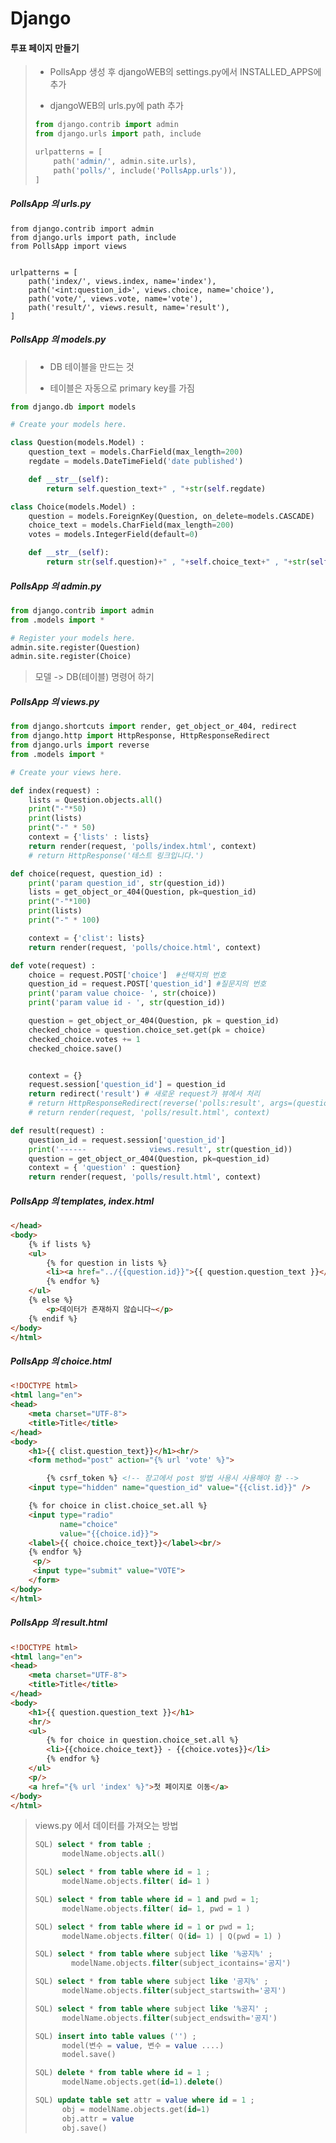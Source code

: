 # Django



#### 투표 페이지 만들기

> * PollsApp 생성 후 djangoWEB의 settings.py에서 INSTALLED_APPS에 추가
>
> * djangoWEB의 urls.py에 path 추가
>
> ```python
> from django.contrib import admin
> from django.urls import path, include
> 
> urlpatterns = [
>     path('admin/', admin.site.urls),
>     path('polls/', include('PollsApp.urls')),
> ]
> ```



##### PollsApp 의 urls.py

```django
from django.contrib import admin
from django.urls import path, include
from PollsApp import views


urlpatterns = [
    path('index/', views.index, name='index'),
    path('<int:question_id>', views.choice, name='choice'),
    path('vote/', views.vote, name='vote'),
    path('result/', views.result, name='result'),
]
```



##### PollsApp 의 models.py

> * DB 테이블을 만드는 것
>
> * 테이블은 자동으로 primary key를 가짐

```python
from django.db import models

# Create your models here.

class Question(models.Model) :
    question_text = models.CharField(max_length=200)
    regdate = models.DateTimeField('date published')

    def __str__(self):
        return self.question_text+" , "+str(self.regdate)

class Choice(models.Model) :
    question = models.ForeignKey(Question, on_delete=models.CASCADE)
    choice_text = models.CharField(max_length=200)
    votes = models.IntegerField(default=0)

    def __str__(self):
        return str(self.question)+" , "+self.choice_text+" , "+str(self.votes)
```



##### PollsApp 의 admin.py

```python
from django.contrib import admin
from .models import *

# Register your models here.
admin.site.register(Question)
admin.site.register(Choice)
```

> 모델 -> DB(테이블) 명령어 하기



##### PollsApp 의 views.py

```python
from django.shortcuts import render, get_object_or_404, redirect
from django.http import HttpResponse, HttpResponseRedirect
from django.urls import reverse
from .models import *

# Create your views here.

def index(request) :
    lists = Question.objects.all()
    print("-"*50)
    print(lists)
    print("-" * 50)
    context = {'lists' : lists}
    return render(request, 'polls/index.html', context)
    # return HttpResponse('테스트 링크입니다.')

def choice(request, question_id) :
    print('param question_id', str(question_id))
    lists = get_object_or_404(Question, pk=question_id)
    print("-"*100)
    print(lists)
    print("-" * 100)

    context = {'clist': lists}
    return render(request, 'polls/choice.html', context)

def vote(request) :
    choice = request.POST['choice']  #선택지의 번호
    question_id = request.POST['question_id'] #질문지의 번호
    print('param value choice- ', str(choice))
    print('param value id - ', str(question_id))

    question = get_object_or_404(Question, pk = question_id)
    checked_choice = question.choice_set.get(pk = choice)
    checked_choice.votes += 1
    checked_choice.save()


    context = {}
    request.session['question_id'] = question_id
    return redirect('result') # 새로운 request가 뷰에서 처리
    # return HttpResponseRedirect(reverse('polls:result', args=(question.id,)))
    # return render(request, 'polls/result.html', context)

def result(request) :
    question_id = request.session['question_id']
    print('------              views.result', str(question_id))
    question = get_object_or_404(Question, pk=question_id)
    context = { 'question' : question}
    return render(request, 'polls/result.html', context)
```



##### PollsApp 의 templates, index.html

```html
</head>
<body>
    {% if lists %}
    <ul>
        {% for question in lists %}
        <li><a href="../{{question.id}}">{{ question.question_text }}</li>
        {% endfor %}
    </ul>
    {% else %}
        <p>데이터가 존재하지 않습니다~</p>
    {% endif %}
</body>
</html>
```



##### PollsApp 의 choice.html

```html
<!DOCTYPE html>
<html lang="en">
<head>
    <meta charset="UTF-8">
    <title>Title</title>
</head>
<body>
    <h1>{{ clist.question_text}}</h1><hr/>
    <form method="post" action="{% url 'vote' %}">

        {% csrf_token %} <!-- 장고에서 post 방법 사용시 사용해야 함 -->
    <input type="hidden" name="question_id" value="{{clist.id}}" />

    {% for choice in clist.choice_set.all %}
    <input type="radio"
           name="choice"
           value="{{choice.id}}">
    <label>{{ choice.choice_text}}</label><br/>
    {% endfor %}
     <p/>
     <input type="submit" value="VOTE">
    </form>
</body>
</html>
```



##### PollsApp 의 result.html

```html
<!DOCTYPE html>
<html lang="en">
<head>
    <meta charset="UTF-8">
    <title>Title</title>
</head>
<body>
    <h1>{{ question.question_text }}</h1>
    <hr/>
    <ul>
        {% for choice in question.choice_set.all %}
        <li>{{choice.choice_text}} - {{choice.votes}}</li>
        {% endfor %}
    </ul>
    <p/>
    <a href="{% url 'index' %}">첫 페이지로 이동</a>
</body>
</html>
```







>  views.py 에서 데이터를 가져오는 방법
>
> ```sql
> SQL) select * from table ;
> 	 	modelName.objects.all()
> 
> SQL) select * from table where id = 1 ;
> 		modelName.objects.filter( id= 1 )
> 
> SQL) select * from table where id = 1 and pwd = 1;
>     	modelName.objects.filter( id= 1, pwd = 1 )
> 
> SQL) select * from table where id = 1 or pwd = 1;
>     	modelName.objects.filter( Q(id= 1) | Q(pwd = 1) )
> 
> SQL) select * from table where subject like '%공지%' ;
>         modelName.objects.filter(subject_icontains='공지')
> 
> SQL) select * from table where subject like '공지%' ;
>     	modelName.objects.filter(subject_startswith='공지')
> 
> SQL) select * from table where subject like '%공지' ;
>     	modelName.objects.filter(subject_endswith='공지')
> 
> SQL) insert into table values ('') ;
> 		model(변수 = value, 변수 = value ....)
>     	model.save()
> 
> SQL) delete * from table where id = 1 ;
>     	modelName.objects.get(id=1).delete()
> 
> SQL) update table set attr = value where id = 1 ;
>     	obj = modelName.objects.get(id=1)
>     	obj.attr = value
> 		obj.save()
> ```
>
> 
